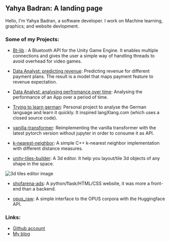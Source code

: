 ## Yahya Badran: A landing page

Hello, I'm Yahya Badran, a software developer. I work on Machine learning, graphics; and website devlopment.

### Some of my Projects:

- [Bt-lib](https://github.com/badranx/bt-lib) : A Bluetooth API for the Unity Game Engine. It enables multiple connections and  gives the user a simple way of handling threads to avoid overhead for video games.

- [Data Analyst: predicting revenue](https://github.com/badranX/jupyter-prices-expectation/blob/master/main.ipynb): Predicting revenue for different payment plans. The result is a model that maps payment feature to revenue expectation.

- [Data Analyst: analysing perfromance over time](https://github.com/badranX/jupyter-performance-analysis/blob/master/main.ipynb): Analysing the performance of an App over a period of time.

- [Trying to learn german](https://github.com/badranX/german-frequency): Personal project to analyse the German language and learn it quickly. It inspired langXlang.com (which uses a closed source code).

- [vanilla-transformer](https://github.com/badranX/vanilla-transformer): Reimplementing the vanilla transformer with the latest pytorch version without jupyter in order to consume it as API.

- [k-nearest-neighbor](https://github.com/badranX/naive-bayes-nearest-neighbor): A simple C++ k-nearest neighbor implementation with different distance measures.

- [unity-tiles-builder](https://github.com/badranX/unity-tiles-builder): A 3d editor. It help you layout/tile 3d objects of any shape in the space.

![3d tiles editor image](https://3.bp.blogspot.com/-RghCUZyzm0g/VVtnq5LjWjI/AAAAAAAAADg/l4jTIDjyXKM/s1600/Screen%2BShot%2B2015-05-19%2Bat%2B7.37.41%2BPM.png)

- [shofarena-ads](https://github.com/badranX/shofarena-ads): A python/flask/HTML/CSS website, it was more a front-end than a backend.

- [opus_raw](https://huggingface.co/datasets/badranx/opus_raw): A simple interface to the OPUS corpora with the Huggingface API.

### Links:

- [Github account](https://github.com/badranX)
- [My blog](https://tech-tweaking.blogspot.com)

<!---
## CV:

[CV Link](/cv_badran.pdf)
<embed type="application/pdf" src="/cv_badran.pdf" width="100%" height="700px">
-->
